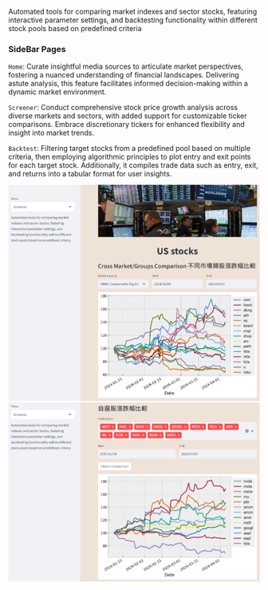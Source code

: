 Automated tools for comparing market indexes and sector stocks, featuring interactive parameter settings, and backtesting functionality within different stock pools based on predefined criteria

### SideBar Pages
`Home`: Curate insightful media sources to articulate market perspectives, fostering a nuanced understanding of financial landscapes. Delivering astute analysis, this feature facilitates informed decision-making within a dynamic market environment.

`Screener`: Conduct comprehensive stock price growth analysis across diverse markets and sectors, with added support for customizable ticker comparisons. Embrace discretionary tickers for enhanced flexibility and insight into market trends.

`Backtest`: Filtering target stocks from a predefined pool based on multiple criteria, then employing algorithmic principles to plot entry and exit points for each target stock. Additionally, it compiles trade data such as entry, exit, and returns into a tabular format for user insights.

![](./img/demo1.png)
![](./img/demo2.png)
